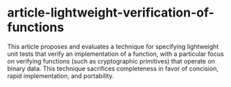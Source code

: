 # article-lightweight-verification-of-functions
This article proposes and evaluates a technique for specifying lightweight unit tests that verify an implementation of a function, with a particular focus on verifying functions (such as cryptographic primitives) that operate on binary data. This technique sacrifices completeness in favor of concision, rapid implementation, and portability.
